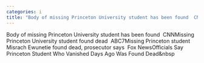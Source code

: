 ```yaml
---
categories: i
title: "Body of missing Princeton University student has been found  CNN"
---
```

Body of missing Princeton University student has been found&nbsp;&nbsp;CNNMissing Princeton University student found dead&nbsp;&nbsp;ABC7Missing Princeton student Misrach Ewunetie found dead, prosecutor says&nbsp;&nbsp;Fox NewsOfficials Say Princeton Student Who Vanished Days Ago Was Found Dead&nbsp
